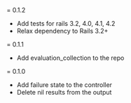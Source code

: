 = 0.1.2
* Add tests for rails 3.2, 4.0, 4.1, 4.2
* Relax dependency to Rails 3.2+

= 0.1.1
* Add evaluation_collection to the repo

= 0.1.0
* Add failure state to the controller
* Delete nil results from the output
